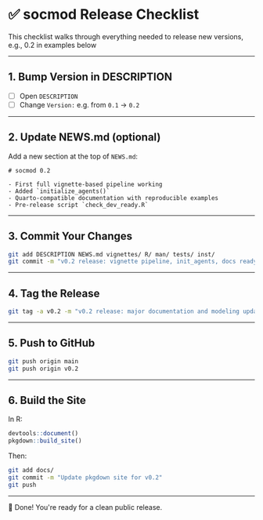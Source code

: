 # ✅ socmod Release Checklist

This checklist walks through everything needed to release new versions, e.g., 0.2 in examples below

---

## 1. Bump Version in DESCRIPTION

- [ ] Open `DESCRIPTION`
- [ ] Change `Version:` e.g. from `0.1` → `0.2`

---

## 2. Update NEWS.md (optional)

Add a new section at the top of `NEWS.md`:

```
# socmod 0.2

- First full vignette-based pipeline working
- Added `initialize_agents()`
- Quarto-compatible documentation with reproducible examples
- Pre-release script `check_dev_ready.R`
```

---

## 3. Commit Your Changes

```bash
git add DESCRIPTION NEWS.md vignettes/ R/ man/ tests/ inst/
git commit -m "v0.2 release: vignette pipeline, init_agents, docs ready"
```

---

## 4. Tag the Release

```bash
git tag -a v0.2 -m "v0.2 release: major documentation and modeling updates"
```

---

## 5. Push to GitHub

```bash
git push origin main
git push origin v0.2
```

---

## 6. Build the Site

In R:

```r
devtools::document()
pkgdown::build_site()
```

Then:

```bash
git add docs/
git commit -m "Update pkgdown site for v0.2"
git push
```

---

🎉 Done! You're ready for a clean public release.